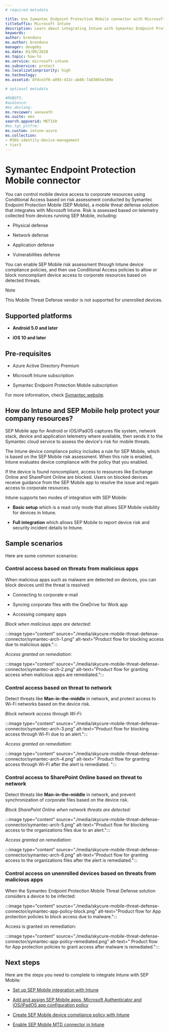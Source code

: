 ```yaml
---
# required metadata

title: Use Symantec Endpoint Protection Mobile connector with Microsoft Intune
titleSuffix: Microsoft Intune
description: Learn about integrating Intune with Symantec Endpoint Protection Mobile to control mobile device access to your corporate resources.
keywords:
author: brenduns
ms.author: brenduns
manager: dougeby
ms.date: 03/09/2020
ms.topic: how-to
ms.service: microsoft-intune
ms.subservice: protect
ms.localizationpriority: high
ms.technology:
ms.assetid: df4ce3f6-a093-432c-ab86-7a83865e389e

# optional metadata

#ROBOTS:
#audience:
#ms.devlang:
ms.reviewer: aanavath
ms.suite: ems
search.appverid: MET150
#ms.tgt_pltfrm:
ms.custom: intune-azure
ms.collection: 
- M365-identity-device-management
- tier3
---
```


# Symantec Endpoint Protection Mobile connector

You can control mobile device access to corporate resources using Conditional Access based on risk assessment conducted by Symantec Endpoint Protection Mobile (SEP Mobile), a mobile threat defense solution that integrates with Microsoft Intune. Risk is assessed based on telemetry collected from devices running SEP Mobile, including:

- Physical defense

- Network defense

- Application defense

- Vulnerabilities defense

You can enable SEP Mobile risk assessment through Intune device compliance policies, and then use Conditional Access policies to allow or block noncompliant device access to corporate resources based on detected threats.

> [!NOTE]
> This Mobile Threat Defense vendor is not supported for unenrolled devices.

## Supported platforms

- **Android 5.0 and later**

- **iOS 10 and later**

## Pre-requisites

- Azure Active Directory Premium

- Microsoft Intune subscription

- Symantec Endpoint Protection Mobile subscription

For more information, check [Symantec website](https://techdocs.broadcom.com/us/en/symantec-security-software/endpoint-security-and-management/endpoint-protection-mobile/1-0/Integrations/integrating-microsoft-intune-with-v131237277-d4221e13845.html).

## How do Intune and SEP Mobile help protect your company resources?

SEP Mobile app for Android or iOS/iPadOS captures file system, network stack, device and application telemetry where available, then sends it to the Symantec cloud service to assess the device's risk for mobile threats.

The Intune device compliance policy includes a rule for SEP Mobile, which is based on the SEP Mobile risk assessment. When this rule is enabled, Intune evaluates device compliance with the policy that you enabled.

If the device is found noncompliant, access to resources like Exchange Online and SharePoint Online are blocked. Users on blocked devices receive guidance from the SEP Mobile app to resolve the issue and regain access to corporate resources.

Intune supports two modes of integration with SEP Mobile:

- **Basic setup** which is a read only mode that allows SEP Mobile visibility for devices in Intune.

- **Full integration** which allows SEP Mobile to report device risk and security incident details to Intune.

## Sample scenarios

Here are some common scenarios:

### Control access based on threats from malicious apps

When malicious apps such as malware are detected on devices, you can block devices until the threat is resolved:

- Connecting to corporate e-mail

- Syncing corporate files with the OneDrive for Work app

- Accessing company apps

*Block when malicious apps are detected:*

:::image type="content" source="./media/skycure-mobile-threat-defense-connector/symantec-arch-1.png" alt-text="Product flow for blocking access due to malicious apps.":::

*Access granted on remediation:*

:::image type="content" source="./media/skycure-mobile-threat-defense-connector/symantec-arch-2.png" alt-text="Product flow for granting access when malicious apps are remediated.":::

### Control access based on threat to network

Detect threats like **Man-in-the-middle** in network, and protect access to Wi-Fi networks based on the device risk.

*Block network access through Wi-Fi:*

:::image type="content" source="./media/skycure-mobile-threat-defense-connector/symantec-arch-3.png" alt-text="Product flow for blocking access through Wi-Fi due to an alert.":::

*Access granted on remediation:*

:::image type="content" source="./media/skycure-mobile-threat-defense-connector/symantec-arch-4.png" alt-text=" Product flow for granting access through Wi-Fi after the alert is remediated. ":::
### Control access to SharePoint Online based on threat to network

Detect threats like **Man-in-the-middle** in network, and prevent synchronization of corporate files based on the device risk.

*Block SharePoint Online when network threats are detected:*

:::image type="content" source="./media/skycure-mobile-threat-defense-connector/symantec-arch-5.png" alt-text="Product flow for blocking access to the organizations files due to an alert.":::

*Access granted on remediation:*

:::image type="content" source="./media/skycure-mobile-threat-defense-connector/symantec-arch-6.png" alt-text="Product flow for granting access to the organizations files after the alert is remediated.":::

### Control access on unenrolled devices based on threats from malicious apps

When the Symantec Endpoint Protection Mobile Threat Defense solution considers a device to be infected:

:::image type="content" source="./media/skycure-mobile-threat-defense-connector/symantec-app-policy-block.png" alt-text="Product flow for App protection policies to block access due to malware.":::

Access is granted on remediation:

:::image type="content" source="./media/skycure-mobile-threat-defense-connector/symantec-app-policy-remediated.png" alt-text=" Product flow for App protection policies to grant access after malware is remediated.":::

## Next steps

Here are the steps you need to complete to integrate Intune with SEP Mobile:

- [Set up SEP Mobile integration with Intune](skycure-mtd-connector-integration.md)

- [Add and assign SEP Mobile apps, Microsoft Authenticator and iOS/iPadOS app configuration policy](mtd-apps-ios-app-configuration-policy-add-assign.md)

- [Create SEP Mobile device compliance policy with Intune](mtd-device-compliance-policy-create.md)

- [Enable SEP Mobile MTD connector in Intune](mtd-connector-enable.md)
